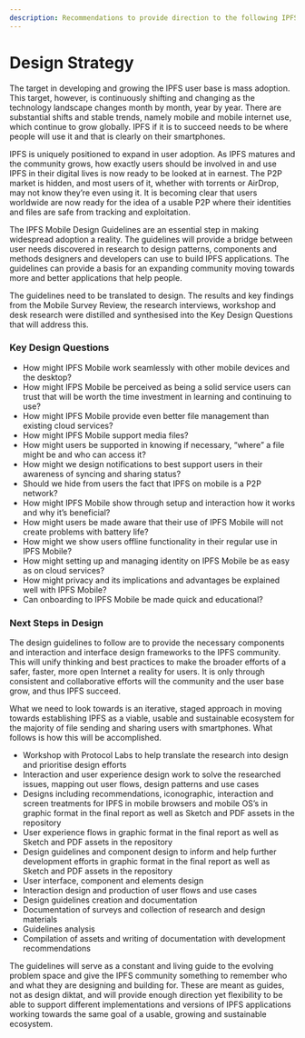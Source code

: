 ```yaml
---
description: Recommendations to provide direction to the following IPFS mobile design phase
---
```


# Design Strategy

The target in developing and growing the IPFS user base is mass adoption. This target, however, is continuously shifting and changing as the technology landscape changes month by month, year by year. There are substantial shifts and stable trends, namely mobile and mobile internet use, which continue to grow globally. IPFS if it is to succeed needs to be where people will use it and that is clearly on their smartphones.

IPFS is uniquely positioned to expand in user adoption. As IPFS matures and the community grows, how exactly users should be involved in and use IPFS in their digital lives is now ready to be looked at in earnest. The P2P market is hidden, and most users of it, whether with torrents or AirDrop, may not know they’re even using it. It is becoming clear that users worldwide are now ready for the idea of a usable P2P where their identities and files are safe from tracking and exploitation.

The IPFS Mobile Design Guidelines are an essential step in making widespread adoption a reality. The guidelines will provide a bridge between user needs discovered in research to design patterns, components and methods designers and developers can use to build IPFS applications. The guidelines can provide a basis for an expanding community moving towards more and better applications that help people.

The guidelines need to be translated to design. The results and key findings from the Mobile Survey Review, the research interviews, workshop and desk research were distilled and synthesised into the Key Design Questions that will address this.

### Key Design Questions

* How might IPFS Mobile work seamlessly with other mobile devices and the desktop?
* How might IFPS Mobile be perceived as being a solid service users can trust that will be worth the time investment in learning and continuing to use?
* How might IPFS Mobile provide even better file management than existing cloud services?
* How might IPFS Mobile support media files?
* How might users be supported in knowing if necessary, “where” a file might be and who can access it?
* How might we design notifications to best support users in their awareness of syncing and sharing status?
* Should we hide from users the fact that IPFS on mobile is a P2P network?
* How might IPFS Mobile show through setup and interaction how it works and why it’s beneficial?
* How might users be made aware that their use of IPFS Mobile will not create problems with battery life?
* How might we show users offline functionality in their regular use in IPFS Mobile?
* How might setting up and managing identity on IPFS Mobile be as easy as on cloud services?
* How might privacy and its implications and advantages be explained well with IPFS Mobile?
* Can onboarding to IPFS Mobile be made quick and educational?

### Next Steps in Design

The design guidelines to follow are to provide the necessary components and interaction and interface design frameworks to the IPFS community. This will unify thinking and best practices to make the broader efforts of a safer, faster, more open Internet a reality for users. It is only through consistent and collaborative efforts will the community and the user base grow, and thus IPFS succeed.

What we need to look towards is an iterative, staged approach in moving towards establishing IPFS as a viable, usable and sustainable ecosystem for the majority of file sending and sharing users with smartphones. What follows is how this will be accomplished.

* Workshop with Protocol Labs to help translate the research into design and prioritise design efforts
* Interaction and user experience design work to solve the researched issues, mapping out user flows, design patterns and use cases
* Designs including recommendations, iconographic, interaction and screen treatments for IPFS in mobile browsers and mobile OS’s in graphic format in the final report as well as Sketch and PDF assets in the repository
* User experience flows in graphic format in the final report as well as Sketch and PDF assets in the repository
* Design guidelines and component design to inform and help further development efforts in graphic format in the final report as well as Sketch and PDF assets in the repository
* User interface, component and elements design
* Interaction design and production of user flows and use cases
* Design guidelines creation and documentation
* Documentation of surveys and collection of research and design materials
* Guidelines analysis
* Compilation of assets and writing of documentation with development recommendations

The guidelines will serve as a constant and living guide to the evolving problem space and give the IPFS community something to remember who and what they are designing and building for. These are meant as guides, not as design diktat, and will provide enough direction yet flexibility to be able to support different implementations and versions of IPFS applications working towards the same goal of a usable, growing and sustainable ecosystem.

